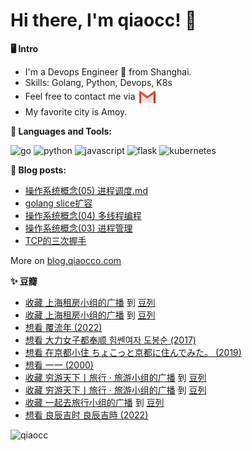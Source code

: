 # Hi there, I'm qiaocc! 👋

**🖥 Intro**

- I'm a Devops Engineer 🚀 from Shanghai.
- Skills: Golang, Python, Devops, K8s
- Feel free to contact me via <a href="mailto:qiaocco@gmail.com" target="blank"><img align="center" src="https://raw.githubusercontent.com/dongweiming/dongweiming/master/assets/gmail.svg" alt="Gmail" height="30" width="30" /></a>
- My favorite city is Amoy.

**🌈 Languages and Tools:**

<p align="left">
<img src="https://simpleicons.org/icons/go.svg" alt="go" width="40" height="40"/>
<img src="https://simpleicons.org/icons/python.svg" alt="python" width="40" height="40"/>
<img src="https://simpleicons.org/icons/django.svg" alt="javascript" width="40" height="40"/>
<img src="https://www.vectorlogo.zone/logos/pocoo_flask/pocoo_flask-icon.svg" alt="flask" width="40" height="40"/>
<img src="https://www.vectorlogo.zone/logos/kubernetes/kubernetes-icon.svg" alt="kubernetes" width="40" height="40"/>
</p>


**📝 Blog posts:**

<!-- BLOG-POST-LIST:START -->
- [操作系统概念&lpar;05&rpar; 进程调度.md](https://blog.qiaocco.com/post/%E6%93%8D%E4%BD%9C%E7%B3%BB%E7%BB%9F%E6%A6%82%E5%BF%B505-%E8%BF%9B%E7%A8%8B%E8%B0%83%E5%BA%A6/)
- [golang slice扩容](https://blog.qiaocco.com/post/slice%E6%89%A9%E5%AE%B9/)
- [操作系统概念&lpar;04&rpar; 多线程编程](https://blog.qiaocco.com/post/%E6%93%8D%E4%BD%9C%E7%B3%BB%E7%BB%9F%E6%A6%82%E5%BF%B504-%E5%A4%9A%E7%BA%BF%E7%A8%8B%E7%BC%96%E7%A8%8B/)
- [操作系统概念&lpar;03&rpar; 进程管理](https://blog.qiaocco.com/post/%E6%93%8D%E4%BD%9C%E7%B3%BB%E7%BB%9F%E6%A6%82%E5%BF%B503-%E8%BF%9B%E7%A8%8B%E7%AE%A1%E7%90%86/)
- [TCP的三次握手](https://blog.qiaocco.com/post/tcp%E7%9A%84%E4%B8%89%E6%AC%A1%E6%8F%A1%E6%89%8B/)
<!-- BLOG-POST-LIST:END -->
More on <a href="https://blog.qiaocco.com" target="blank">blog.qiaocco.com</a>

**✨ 豆瓣**

<!-- DOUBAN-ACTIVITIES:START -->
- [收藏 上海租房小组的广播]() 到 [豆列 ](https://www.douban.com/people/153932994/status/4026439228/)
- [收藏 上海租房小组的广播]() 到 [豆列 ](https://www.douban.com/people/153932994/status/4022884021/)
- [想看 覆流年‎ (2022)](https://www.douban.com/people/153932994/status/4018892222/)
- [想看 大力女子都奉顺 힘쎈여자 도봉순‎ (2017)](https://www.douban.com/people/153932994/status/4018891492/)
- [想看 在京都小住 ちょこっと京都に住んでみた。‎ (2019)](https://www.douban.com/people/153932994/status/4005628339/)
- [想看 一一‎ (2000)](https://www.douban.com/people/153932994/status/4003550974/)
- [收藏 穷游天下丨旅行 · 旅游小组的广播](https://www.douban.com/doulist/149896282/?start=0&sort=time#item1359445147) 到 [豆列 ](https://www.douban.com/people/153932994/status/4001927798/)
- [收藏 穷游天下丨旅行 · 旅游小组的广播](https://www.douban.com/doulist/149896282/?start=0&sort=time#item1357218097) 到 [豆列 ](https://www.douban.com/people/153932994/status/3995138400/)
- [收藏 一起去旅行小组的广播](https://www.douban.com/doulist/149896282/?start=0&sort=time#item1356204990) 到 [豆列 ](https://www.douban.com/people/153932994/status/3991993411/)
- [想看 良辰吉时 良辰吉時‎ (2022)](https://www.douban.com/people/153932994/status/3991008462/)
<!-- DOUBAN-ACTIVITIES:END -->

<p align="left">
<img align="left" src="https://github-readme-stats.vercel.app/api/top-langs/?username=qiaocco&layout=compact&hide=html" alt="qiaocc" />
</p>
